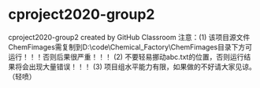 # cproject2020-group2
cproject2020-group2 created by GitHub Classroom
注意：(1) 该项目源文件ChemFimages需复制到D:\code\Chemical_Factory\ChemFimages目录下方可运行！！！否则后果很严重！！！
     (2) 不要轻易挪动abc.txt的位置，否则运行结果将会出现大量错误！！！
     (3) 项目组水平能力有限，如果做的不好请大家见谅。（轻喷）
